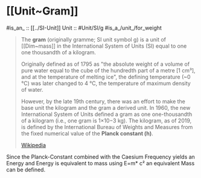 
# [[Unit~Gram]] 


#is_an_ :: [[../SI-Unit]] 
Unit :: #Unit/SI/g
#is_a_/unit_/for_weight 

> The **gram** (originally gramme; SI unit symbol g) is a unit of [[Dim~mass]] in the International System of Units (SI) equal to one one thousandth of a kilogram.
>
> Originally defined as of 1795 as "the absolute weight of a volume of pure water equal to the cube of the hundredth part of a metre [1 cm³], and at the temperature of melting ice", the defining temperature (~0 °C) was later changed to 4 °C, the temperature of maximum density of water.
>
> However, by the late 19th century, there was an effort to make the base unit the kilogram and the gram a derived unit. In 1960, the new International System of Units defined  a gram as one one-thousandth of a kilogram (i.e., one gram is 1×10−3 kg). The kilogram, as of 2019, is defined by the International Bureau of Weights and Measures from the fixed numerical value of the **Planck constant (h)**.
>
> [Wikipedia](https://en.wikipedia.org/wiki/Gram)

Since the Planck-Constant combined with the Caesium Frequency yields an Energy and Energy is equivalent to mass using E=m* c² an equivalent Mass can be defined. 
